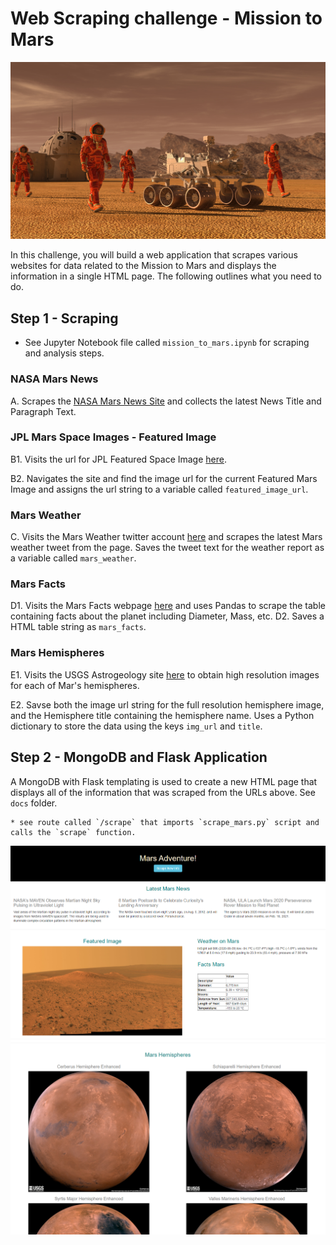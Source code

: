 # Web Scraping challenge - Mission to Mars

![mission_to_mars](Images/mission_to_mars.png)

In this challenge, you will build a web application that scrapes various websites for data related to the Mission to Mars and displays the information in a single HTML page. The following outlines what you need to do.

## Step 1 - Scraping

* See Jupyter Notebook file called `mission_to_mars.ipynb` for scraping and analysis steps. 

### NASA Mars News

A. Scrapes the [NASA Mars News Site](https://mars.nasa.gov/news/) and collects the latest News Title and Paragraph Text. 

### JPL Mars Space Images - Featured Image

B1. Visits the url for JPL Featured Space Image [here](https://www.jpl.nasa.gov/spaceimages/?search=&category=Mars).

B2. Navigates the site and find the image url for the current Featured Mars Image and assigns the url string to a variable called `featured_image_url`.

### Mars Weather

C. Visits the Mars Weather twitter account [here](https://twitter.com/marswxreport?lang=en) and scrapes the latest Mars weather tweet from the page. Saves the tweet text for the weather report as a variable called `mars_weather`.

### Mars Facts

D1. Visits the Mars Facts webpage [here](https://space-facts.com/mars/) and uses Pandas to scrape the table containing facts about the planet including Diameter, Mass, etc.
D2. Saves a HTML table string as `mars_facts`.

### Mars Hemispheres

E1. Visits the USGS Astrogeology site [here](https://astrogeology.usgs.gov/search/results?q=hemisphere+enhanced&k1=target&v1=Mars) to obtain high resolution images for each of Mar's hemispheres.

E2. Savse both the image url string for the full resolution hemisphere image, and the Hemisphere title containing the hemisphere name. Uses a Python dictionary to store the data using the keys `img_url` and `title`.

## Step 2 - MongoDB and Flask Application

A MongoDB with Flask templating is used to create a new HTML page that displays all of the information that was scraped from the URLs above. See `docs` folder.

    * see route called `/scrape` that imports `scrape_mars.py` script and calls the `scrape` function.

![final_app_part1.png](Images/final_app_part1.png)
![final_app_part2.png](Images/final_app_part2.png)

